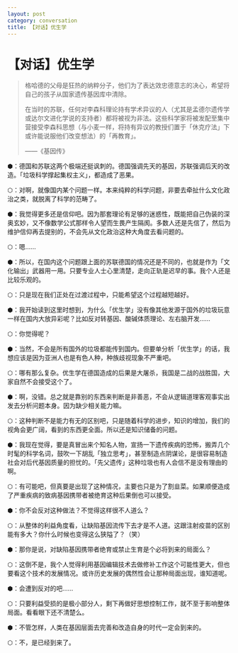 ```yaml
---
layout: post
category: conversation
title: 【对话】优生学
---
```


# 【对话】优生学

> 格哈德的父母是狂热的纳粹分子，他们为了表达效忠德意志的决心，希望将自己的孩子从国家遗传基因库中清除。
>
> 在当时的苏联，任何对李森科理论持有学术异议的人（尤其是孟德尔遗传学或达尔文进化学说的支持者）都将被视为非法。这些科学家将被发配至集中营接受李森科思想（与小麦一样，将持有异议的教授们置于「休克疗法」下或许能说服他们改变想法）的「再教育」。
>
> ——《基因传》

⬢：德国和苏联这两个极端还挺讽刺的。德国强调先天的基因，苏联强调后天的改造。「垃圾科学撑起集权主义」，都造成了恶果。

⬡：对啊，就像国内某个问题一样。本来纯粹的科学问题，非要去牵扯什么文化政治之类，就脱离了科学的范畴了。

⬢：我觉得更多还是信仰吧。因为那套理论有足够的迷惑性，既能把自己伪装的深奥玄妙，又不像数学公式那样令人望而生畏产生隔阂。多数人还是先信了，然后为维护信仰再去提别的，不会先从文化政治这种大角度去看问题的。

⬡：嗯……

⬢：所以，在国内这个问题跟上面的苏联德国的情况还是不同的，也就是作为「文化输出」武器用一用。只要专业人士心里清楚，走向正轨是迟早的事。我个人还是比较乐观的。

⬡：只是现在我们正处在过渡过程中，只能希望这个过程越短越好。

⬢：我开始读到这里时想到，为什么「优生学」没有像其他发源于国外的垃圾玩意一样在国内大放异彩呢？比如反对转基因、酸碱体质理论、左右脑开发……

⬡：你觉得呢？

⬢：当然，不会是所有国外的垃圾都能传到国内。但要单分析「优生学」的话，我想应该是因为亚洲人也是有色人种，种族歧视现象不严重吧。

⬡：哪有那么复杂。优生学在德国造成的后果是大屠杀，我国是二战的战胜国，大家自然不会接受这个了。

⬢：啊，没错。总之就是靠别的东西来判断是非善恶，不会从逻辑道理客观事实出发去分析问题本身。因为缺少相关能力嘛。

⬡：这种判断不是能力有无的区别吧，只是随着科学的进步，知识的增加，我们的视角会更广阔，看到的东西更全面。所以还是知识储备的问题。

⬢：我现在觉得，要是真冒出来个知名人物，宣扬一下遗传疾病的恐怖，搬弄几个时髦的科学名词，鼓吹一下胡乱「独立思考」，甚至制造点阴谋论，是很容易制造社会对后代基因质量的担忧的。「先父遗传」这种垃圾也有人会信不是没有理由的啊。

⬡：有可能吧，但真要是出现了这种情况，主要也只是为了割韭菜。如果顺便造成了严重疾病的致病基因携带者被绝育这种后果倒也可以接受。

⬢：你不会反对这种做法？不觉得这样很不人道么？

⬡：从整体的利益角度看，让缺陷基因流传下去才是不人道。这跟注射疫苗的区别能有多大？你什么时候也变得这么狭隘了？（笑）

⬢：那你是说，对缺陷基因携带者绝育或禁止生育是个必将到来的局面么？

⬡：这倒不是，我个人觉得利用基因编辑技术去做修补工作这个可能性更大，但也要看这个技术的发展情况。或许历史发展的偶然性会让那种局面出现，谁知道呢。

⬢：会遭到反对的吧……

⬡：只要利益受损的是极小部分人，剩下再做好思想控制工作，就不至于影响整体局面。看看眼下还不清楚么。

⬢：不管怎样，人类在基因层面去完善和改造自身的时代一定会到来的。

⬡：不，是已经到来了。